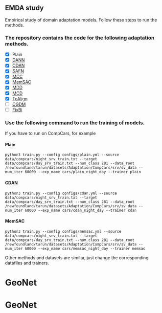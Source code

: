 ## EMDA study

Empirical study of domain adaptation models. Follow these steps to run the methods.

### The repository contains the code for the following adaptation methods.

- [x] Plain
- [x] [DANN](https://github.com/fungtion/DANN)
- [x] [CDAN](https://github.com/thuml/CDAN)
- [x] [SAFN](https://github.com/jihanyang/AFN)
- [x] [MCC](https://github.com/thuml/Versatile-Domain-Adaptation)
- [x] [MemSAC](https://github.com/ViLab-UCSD/MemSAC_ECCV2022)
- [x] [MDD](https://github.com/thuml/MDD)
- [x] [MCD](https://github.com/mil-tokyo/MCD_DA)
- [x] [ToAlign](https://github.com/microsoft/UDA)
- [ ] [CGDM](https://github.com/lijin118/CGDM/blob/main/train_domainnet.py)
- [ ] [FixBi](https://github.com/NaJaeMin92/FixBi/blob/main/trainer/fixbi_trainer.py)

### Use the following command to run the training of models.

If you have to run on CompCars, for example

#### Plain
```
python3 train.py --config configs/plain.yml --source data/compcars/night_srv_train.txt --target data/compcars/day_srv_train.txt --num_class 281 --data_root /newfoundland/tarun/datasets/Adaptation/CompCars/srv/sv_data --num_iter 60000 --exp_name cars/plain_night_day --trainer plain
```

#### CDAN
```
python3 train.py --config configs/cdan.yml --source data/compcars/night_srv_train.txt --target data/compcars/day_srv_train.txt --num_class 281 --data_root /newfoundland/tarun/datasets/Adaptation/CompCars/srv/sv_data --num_iter 60000 --exp_name cars/cdan_night_day --trainer cdan
```

#### MemSAC
```
python3 train.py --config configs/memsac.yml --source data/compcars/night_srv_train.txt --target data/compcars/day_srv_train.txt --num_class 281 --data_root /newfoundland/tarun/datasets/Adaptation/CompCars/srv/sv_data --num_iter 60000 --exp_name cars/memsac_night_day --trainer memsac
```

Other methods and datasets are similar, just change the corresponding datafiles and trainers.
# GeoNet
# GeoNet
